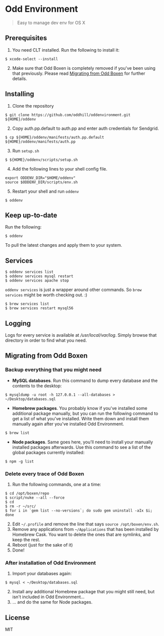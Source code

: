 # Odd Environment
> Easy to manage dev env for OS X

## Prerequisites
1. You need CLT installed. Run the following to install it:
  ```shell
  $ xcode-select --install
  ```

2. Make sure that Odd Boxen is completely removed if you've been using that previously. Please read [Migrating from Odd Boxen](#migrating-from-odd-boxen) for further details.

## Installing
1. Clone the repository
  ```shell
  $ git clone https://github.com/oddhill/oddenvironment.git ${HOME}/oddenv
  ```

2. Copy auth.pp.default to auth.pp and enter auth credentials for Sendgrid.
  ```shell
  $ cp ${HOME}/oddenv/manifests/auth.pp.default ${HOME}/oddenv/manifests/auth.pp
  ```

3. Run `setup.sh`
  ```shell
  $ ${HOME}/oddenv/scripts/setup.sh
  ```

4. Add the following lines to your shell config file.
  ```shell
  export ODDENV_DIR="$HOME/oddenv"
  source $ODDENV_DIR/scripts/env.sh
  ```

5. Restart your shell and run `oddenv`
  ```shell
  $ oddenv
  ```

## Keep up-to-date
Run the following:
```shell
$ oddenv
```
To pull the latest changes and apply them to your system.

## Services

```shell
$ oddenv services list
$ oddenv services mysql restart
$ oddenv services apache stop
```

`oddenv services` is just a wrapper around other commands.
So `brew services` might be worth checking out. :)

```shell
$ brew services list
$ brew services restart mysql56
```

## Logging

Logs for every service is available at */usr/local/var/log*. Simply browse that directory in order to find what you need.

## Migrating from Odd Boxen

### Backup everything that you might need

- **MySQL databases**. Run this command to dump every database and the contents to the desktop:
```shell
$ mysqldump -u root -h 127.0.0.1 --all-databases > ~/Desktop/databases.sql
```
- **Homebrew packages**. You probably know if you've installed some additional package manually, but you can run the following command to get a list of what you've installed. Write them down and install them manually again after you've installed Odd Environment.
```shell
$ brew list
```
- **Node packages**. Same goes here, you'll need to install your manually installed packages afterwards. Use this command to see a list of the global packages currently installed:
```shell
$ npm -g list
```

### Delete every trace of Odd Boxen

1. Run the following commands, one at a time:
```shell
$ cd /opt/boxen/repo
$ script/nuke --all --force
$ cd
$ rm -r ~/src/
$ for i in `gem list --no-versions`; do sudo gem uninstall -aIx $i; done
```
2. Edit `~/.profile` and remove the line that says `source /opt/boxen/env.sh`.
3. Remove any applications from `~/Applications` that has been installed by Homebrew Cask. You want to delete the ones that are symlinks, and keep the rest.
4. Reboot (just for the sake of it)
5. Done!

### After installation of Odd Environment

1. Import your databases again:
```shell
$ mysql < ~/Desktop/databases.sql
```
2. Install any additional Homebrew package that you might still need, but isn't included in Odd Environment...
3. ... and do the same for Node packages.



## License
MIT
